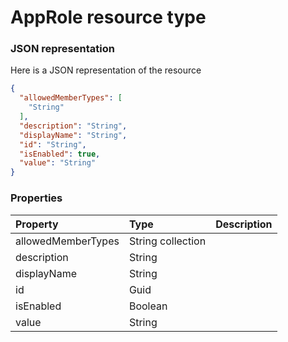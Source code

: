 # AppRole resource type



### JSON representation

Here is a JSON representation of the resource

<!-- {
  "blockType": "resource",
  "optionalProperties": [

  ],
  "@odata.type": "microsoft.graph.AppRole"
}-->

```json
{
  "allowedMemberTypes": [
    "String"
  ],
  "description": "String",
  "displayName": "String",
  "id": "String",
  "isEnabled": true,
  "value": "String"
}

```
### Properties
| Property	   | Type	|Description|
|:---------------|:--------|:----------|
|allowedMemberTypes|String collection||
|description|String||
|displayName|String||
|id|Guid||
|isEnabled|Boolean||
|value|String||

<!-- uuid: e1656cf2-9c65-4bf4-89dc-5423337b5968
2015-10-16 10:07:45 UTC -->
<!-- {
  "type": "#page.annotation",
  "description": "AppRole resource",
  "keywords": "",
  "section": "documentation",
  "tocPath": ""
}-->